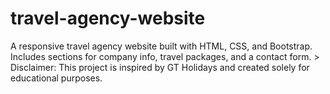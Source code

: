 # travel-agency-website
A responsive travel agency website built with HTML, CSS, and Bootstrap. Includes sections for company info, travel packages, and a contact form.  > Disclaimer: This project is inspired by GT Holidays and created solely for educational purposes. 

